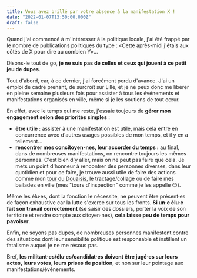 ```yaml
---
title: Vouz avez brillé par votre absence à la manifestation X !
date: "2022-01-07T13:50:00.000Z"
draft: false
---
```


Quand j'ai commencé à m'intéresser à la politique locale, j'ai été frappé par le nombre de publications politiques du type : «Cette après-midi j'étais aux côtés de X pour dire au combien Y»...

Disons-le tout de go, **je ne suis pas de celles et ceux qui jouent à ce petit jeu de dupes**.

Tout d'abord, car, à ce dernier, j'ai forcément perdu d'avance. J'ai un emploi de cadre prenant, de surcroît sur Lille, et je ne peux donc me libérer en pleine semaine plusieurs fois pour assister à tous les événements et manifestations organisés en ville, même si je les soutiens de tout cœur.

En effet, avec le temps qui me reste, j'essaie toujours de **gérer mon engagement selon des priorités simples** :
- **être utile :** assister à une manifestation est utile, mais cela entre en concurrence avec d'autres usages possibles de mon temps, et il y en a tellement...
- **rencontrer mes concitoyen-nes, leur accorder du temps :** au final, dans de nombreuses manifestations, on rencontre toujours les mêmes personnes. C'est bien d'y aller, mais on ne peut pas faire que cela. Je mets un point d'honneur à rencontrer des personnes diverses, dans leur quotidien et pour ce faire, je trouve aussi utile de faire des actions comme mon [tour du Douaisis](/blog/top-depart-du-tour), le tractage/collage ou de faire mes ballades en ville (mes "tours d'inspection" comme je les appelle 😊).

Même les élu·es, dont la fonction le nécessite, ne peuvent être présent·es de façon exhaustive car la lutte s'exerce sur tous les fronts. **Si un·e élu·e fait son travail correctement** (se saisir des dossiers, porter la voix de son territoire et rendre compte aux citoyen·nes), **cela laisse peu de temps pour pavoiser**.

Enfin, ne soyons pas dupes, de nombreuses personnes manifestent contre des situations dont leur sensibilité politique est responsable et instillent un fatalisme auquel je ne me résous pas.

Bref, **les militant·es/élu·es/candidat·es doivent être jugé·es sur leurs actes, leurs votes, leurs prises de position**, et non sur leur pointage aux manifestations/événements.

